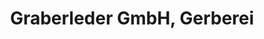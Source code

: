 ---
title: "Graberleder GmbH, Gerberei"
url: /huttwil/graberleder-gmbh-gerberei/
shop: Allgemein
---